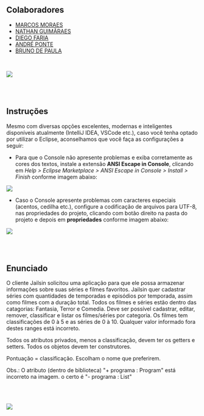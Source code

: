 ## Colaboradores

+ [MARCOS MORAES](https://github.com/marcosmoraesnf)
+ [NATHAN GUIMÃRAES](https://github.com/nathan-guimaraes)
+ [DIEGO FARIA](https://github.com/diegofaria13)
+ [ANDRÉ PONTE](https://github.com/AndrePS2021)
+ [BRUNO DE PAULA](https://github.com/dhauron)

<br>

 [<img src="https://github.com/nathan-guimaraes/Serraflix/blob/main/Screen.jpg">](https://github.com/nathan-guimaraes/Serraflix/blob/main/Screen.jpg.PNG)

<br>
<br>

## **Instruções**

Mesmo com diversas opções excelentes, modernas e inteligentes disponíveis atualmente (IntelliJ IDEA, VSCode etc.), caso você tenha optado por utilizar o Eclipse, aconselhamos que você faça as configurações a seguir:

+ Para que o Console não apresente problemas e exiba corretamente as cores dos textos, instale a extensão **ANSI Escape in Console**, clicando em *Help > Eclipse Marketplace > ANSI Escape in Console > Install > Finish* conforme imagem abaixo:

 [<img src="https://github.com/nathan-guimaraes/Serraflix/blob/main/ANSI.jpg">](https://github.com/nathan-guimaraes/Serraflix/blob/main/ANSI.jpg.PNG)

+ Caso o Console apresente problemas com caracteres especiais (acentos, cedilha etc.), configure a codificação de arquivos para UTF-8, nas propriedades do projeto, clicando com botão direito na pasta do projeto e depois em **propriedades** conforme imagem abaixo:

[<img src="https://github.com/nathan-guimaraes/Serraflix/blob/main/UTF-8.jpg">](https://github.com/nathan-guimaraes/Serraflix/blob/main/UTF-8.jpg)

<br>
<br>

## **Enunciado**

O cliente Jailsin solicitou uma aplicação para que ele possa armazenar informações sobre suas séries e filmes favoritos.
Jailsin quer cadastrar séries com quantidades de temporadas e episódios por temporada, assim como filmes com a duração total. Todos os filmes e séries estão dentro das catagorias: Fantasia, Terror e Comedia.
Deve ser possível cadastrar, editar, remover, classificar e listar os filmes/séries por categoria.
Os filmes tem classificações de 0 à 5 e as séries de 0 à 10. Qualquer valor informado fora destes ranges está incorreto.


Todos os atributos privados, menos a classificação, devem ter os getters e setters. Todos os objetos devem ter construtores.


Pontuação = classificação. Escolham o nome que preferirem.


Obs.: 
O atributo (dentro de biblioteca)
"+ programa : Program" está incorreto na imagem.
o certo é
"- programa : List<Program>"

<br>
<br>

[<img src="https://github.com/nathan-guimaraes/Serraflix/blob/main/UML.jpg">](https://github.com/nathan-guimaraes/Serraflix/blob/main/UML.jpg)
